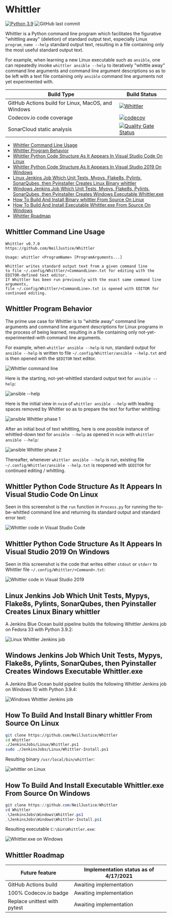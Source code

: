 # Whittler

[![Python 3.9](https://img.shields.io/badge/python-3.9-blue.svg)](https://www.python.org/downloads/release/python-390/) ![GitHub last commit](https://img.shields.io/github/last-commit/NeilJustice/Whittler)

Whittler is a Python command line program which facilitates the figurative "whittling away" (deletion) of standard output text, especially Linux `program_name --help` standard output text, resulting in a file containing only the most useful standard output text.

For example, when learning a new Linux executable such as `ansible`, one can repeatedly invoke `whittler ansible --help` to iteratively "whittle away" command line arguments and command line argument descriptions so as to be left with a text file containing only `ansible` command line arguments not yet experimented with.

|Build Type|Build Status|
|----------|------------|
|GitHub Actions build for Linux, MacOS, and Windows|[![Whittler](https://github.com/NeilJustice/Whittler/actions/workflows/build.yml/badge.svg)](https://github.com/NeilJustice/Whittler/actions/workflows/build.yml)|
|Codecov.io code coverage|[![codecov](https://codecov.io/gh/NeilJustice/Whittler/branch/main/graph/badge.svg?token=g9qpHBaepU)](https://codecov.io/gh/NeilJustice/Whittler)|
|SonarCloud static analysis|[![Quality Gate Status](https://sonarcloud.io/api/project_badges/measure?project=NeilJustice_Whittler&metric=alert_status)](https://sonarcloud.io/dashboard?id=NeilJustice_Whittler)|

* [Whittler Command Line Usage](#whittler-command-line-usage)
* [Whittler Program Behavior](#whittler-program-behavior)
* [Whittler Python Code Structure As It Appears In Visual Studio Code On Linux](#whittler-python-code-structure-as-it-appears-in-visual-studio-code-on-linux)
* [Whittler Python Code Structure As It Appears In Visual Studio 2019 On Windows](#whittler-python-code-structure-as-it-appears-in-visual-studio-2019-on-windows)
* [Linux Jenkins Job Which Unit Tests, Mypys, Flake8s, Pylints, SonarQubes, then Pyinstaller Creates Linux Binary whittler](#linux-jenkins-job-which-unit-tests-mypys-flake8s-pylints-sonarqubes-then-pyinstaller-creates-linux-binary-whittler)
* [Windows Jenkins Job Which Unit Tests, Mypys, Flake8s, Pylints, SonarQubes, then Pyinstaller Creates Windows Executable Whittler.exe](#windows-jenkins-job-which-unit-tests-mypys-flake8s-pylints-sonarqubes-then-pyinstaller-creates-windows-executable-whittler.exe)
* [How To Build And Install Binary whittler From Source On Linux](#how-to-build-and-install-binary-whittler-from-source-on-linux)
* [How To Build And Install Executable Whittler.exe From Source On Windows](#how-to-build-and-install-executable-whittlerexe-from-source-on-windows)
* [Whittler Roadmap](#roadmap)

## Whittler Command Line Usage

```text
Whittler v0.7.0
https://github.com/NeilJustice/Whittler

Usage: whittler <ProgramName> [ProgramArguments...]

Whittler writes standard output text from a given command line
to file ~/.config/Whittler/<CommandLine>.txt for editing with the EDITOR-defined text editor.
If Whittler has been run previously with the exact same command line arguments,
file ~/.config/Whittler/<CommandLine>.txt is opened with EDITOR for continued editing.
```

## Whittler Program Behavior

The prime use case for Whittler is to "whittle away" command line arguments and command line argument descriptions for Linux programs in the process of being learned, resulting in a file containing only not-yet-experimented-with command line arguments.

For example, when `whittler ansible --help` is run, standard output for `ansible --help` is written to file `~/.config/Whittler/ansible --help.txt` and is then opened with the `$EDITOR` text editor.

![Whittler command line](Screenshots/Linux/WhittlerCommandLine.png)

Here is the starting, not-yet-whittled standard output text for `ansible --help`:

![ansible --help](Screenshots/Linux/AnsibleHelp.png)

Here is the initial view in `nvim` of `whittler ansible --help` with leading spaces removed by Whittler so as to prepare the text for further whittling:

![ansible Whittler phase 1](Screenshots/Linux/AnsibleWhittlerPhase1.png)

After an initial bout of text whittling, here is one possible instance of whittled-down text for `ansible --help` as opened in `nvim` with `whittler ansible --help`:

![ansible Whittler phase 2](Screenshots/Linux/AnsibleWhittlerPhase2.png)

Thereafter, whenever `whittler ansible --help` is run, existing file `~/.config/Whittler/ansible --help.txt` is reopened with `$EDITOR` for continued editing / whittling.

## Whittler Python Code Structure As It Appears In Visual Studio Code On Linux

Seen in this screenshot is the `run` function in `Process.py` for running the to-be-whittled command line and returning its standard output and standard error text:

![Whittler code in Visual Studio Code](Screenshots/Linux/WhittlerCodeInVisualStudioCode.png)

## Whittler Python Code Structure As It Appears In Visual Studio 2019 On Windows

Seen in this screenshot is the code that writes either `stdout` or `stderr` to Whittler file `~/.config/Whittler/<Command>.txt`:

![Whittler code in Visual Studio 2019](Screenshots/Windows/WhittlerCodeInVisualStudio2019.png)

## Linux Jenkins Job Which Unit Tests, Mypys, Flake8s, Pylints, SonarQubes, then Pyinstaller Creates Linux Binary whittler

A Jenkins Blue Ocean build pipeline builds the following Whittler Jenkins job on Fedora 33 with Python 3.9.2:

![Linux Whittler Jenkins job](Screenshots/Linux/LinuxJenkinsJob.png)

## Windows Jenkins Job Which Unit Tests, Mypys, Flake8s, Pylints, SonarQubes, then Pyinstaller Creates Windows Executable Whittler.exe

A Jenkins Blue Ocean build pipeline builds the following Whittler Jenkins job on Windows 10 with Python 3.9.4:

![Windows Whittler Jenkins job](Screenshots/Windows/WindowsJenkinsJob.png)

## How To Build And Install Binary whittler From Source On Linux

```bash
git clone https://github.com/NeilJustice/Whittler
cd Whittler
./JenkinsJobs/Linux/Whittler.ps1
sudo ./JenkinsJobs/Linux/Whittler-Install.ps1
```

Resulting binary `/usr/local/bin/whittler`:

![whittler on Linux](Screenshots/Linux/WhittlerBinary.png)

## How To Build And Install Executable Whittler.exe From Source On Windows

```powershell
git clone https://github.com/NeilJustice/Whittler
cd Whittler
.\JenkinsJobs\Windows\Whittler.ps1
.\JenkinsJobs\Windows\Whittler-Install.ps1
```

Resulting executable `C:\bin\Whittler.exe`:

![Whittler.exe on Windows](Screenshots/Windows/WhittlerDotExe.png)

## Whittler Roadmap

|Future feature|Implementation status as of 4/17/2021|
|--------------|-------------------------------------|
|GitHub Actions build|Awaiting implementation|
|100% Codecov.io badge|Awaiting implementation|
|Replace unittest with pytest|Awaiting implementation|
